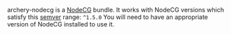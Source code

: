 archery-nodecg is a [NodeCG](http://github.com/nodecg/nodecg) bundle. 
It works with NodeCG versions which satisfy this [semver](https://docs.npmjs.com/getting-started/semantic-versioning) range: `^1.5.0`
You will need to have an appropriate version of NodeCG installed to use it.

